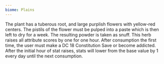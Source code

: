 ```yaml
---
biome: Plains
---
```

The plant has a tuberous root, and large purplish flowers with yellow-red centers. The pistils of the flower must be pulped into a paste which is then left to dry for a week. The resulting powder is taken as snuff. This herb raises all attribute scores by one for one hour. After consumption the first time, the user must make a DC 18 Constitution Save or become addicted. After the initial hour of stat raises, stats will lower from the base value by 1 every day until the next consumption. 

